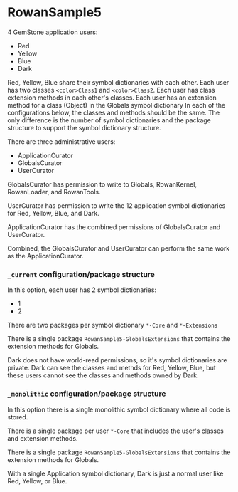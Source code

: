 # RowanSample5

4 GemStone application users:
- Red
- Yellow
- Blue
- Dark

Red, Yellow, Blue share their symbol dictionaries with each other.
Each user has two classes `<color>Class1` and  `<color>Class2`.
Each user has class extension methods in each other's classes.
Each user has an extension method for a class (Object) in the Globals symbol dictionary
In each of the configurations below, the classes and methods should be the same.
The only difference is the number of symbol dictionaries and the package structure to support the symbol dictionary structure.

There are three administrative users:
- ApplicationCurator
- GlobalsCurator
- UserCurator

GlobalsCurator has permission to write to Globals, RowanKernel, RowanLoader, and RowanTools.

UserCurator has permission to write the 12 application symbol dictionaries for Red, Yellow, Blue, and Dark.

ApplicationCurator has the combined permissions of GlobalsCurator and UserCurator.

Combined, the GlobalsCurator and UserCurator can perform the same work as the ApplicationCurator.

### `_current` configuration/package structure

In this option, each user has 2 symbol dictionaries:
- <color>1
- <color>2

There are two packages per symbol dictionary `*-Core` and `*-Extensions`

There is a single package `RowanSample5-GlobalsExtensions` that contains the extension methods for Globals.

Dark does not have world-read permissions, so it's symbol dictionaries are private. 
Dark can see the classes and methds for Red, Yellow, Blue, but these users cannot see the classes and methods owned by Dark.

### `_monolithic` configuration/package structure

In this option there is a single monolithic symbol dictionary where all code is stored.

There is a single package per user `*-Core` that includes the user's classes and extension methods.

There is a single package `RowanSample5-GlobalsExtensions` that contains the extension methods for Globals.

With a single Application symbol dictionary, Dark is just a normal user like Red, Yellow, or Blue.
